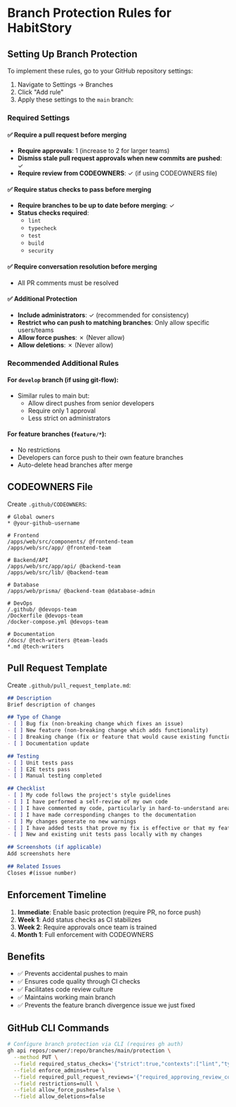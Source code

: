 # Branch Protection Rules for HabitStory

## Setting Up Branch Protection

To implement these rules, go to your GitHub repository settings:

1. Navigate to Settings → Branches
2. Click "Add rule"
3. Apply these settings to the `main` branch:

### Required Settings

#### ✅ Require a pull request before merging
- **Require approvals**: 1 (increase to 2 for larger teams)
- **Dismiss stale pull request approvals when new commits are pushed**: ✓
- **Require review from CODEOWNERS**: ✓ (if using CODEOWNERS file)

#### ✅ Require status checks to pass before merging
- **Require branches to be up to date before merging**: ✓
- **Status checks required**:
  - `lint`
  - `typecheck`
  - `test`
  - `build`
  - `security`

#### ✅ Require conversation resolution before merging
- All PR comments must be resolved

#### ✅ Additional Protection
- **Include administrators**: ✓ (recommended for consistency)
- **Restrict who can push to matching branches**: Only allow specific users/teams
- **Allow force pushes**: ✗ (Never allow)
- **Allow deletions**: ✗ (Never allow)

### Recommended Additional Rules

#### For `develop` branch (if using git-flow):
- Similar rules to main but:
  - Allow direct pushes from senior developers
  - Require only 1 approval
  - Less strict on administrators

#### For feature branches (`feature/*`):
- No restrictions
- Developers can force push to their own feature branches
- Auto-delete head branches after merge

## CODEOWNERS File

Create `.github/CODEOWNERS`:

```
# Global owners
* @your-github-username

# Frontend
/apps/web/src/components/ @frontend-team
/apps/web/src/app/ @frontend-team

# Backend/API
/apps/web/src/app/api/ @backend-team
/apps/web/src/lib/ @backend-team

# Database
/apps/web/prisma/ @backend-team @database-admin

# DevOps
/.github/ @devops-team
/Dockerfile @devops-team
/docker-compose.yml @devops-team

# Documentation
/docs/ @tech-writers @team-leads
*.md @tech-writers
```

## Pull Request Template

Create `.github/pull_request_template.md`:

```markdown
## Description
Brief description of changes

## Type of Change
- [ ] Bug fix (non-breaking change which fixes an issue)
- [ ] New feature (non-breaking change which adds functionality)
- [ ] Breaking change (fix or feature that would cause existing functionality to not work as expected)
- [ ] Documentation update

## Testing
- [ ] Unit tests pass
- [ ] E2E tests pass
- [ ] Manual testing completed

## Checklist
- [ ] My code follows the project's style guidelines
- [ ] I have performed a self-review of my own code
- [ ] I have commented my code, particularly in hard-to-understand areas
- [ ] I have made corresponding changes to the documentation
- [ ] My changes generate no new warnings
- [ ] I have added tests that prove my fix is effective or that my feature works
- [ ] New and existing unit tests pass locally with my changes

## Screenshots (if applicable)
Add screenshots here

## Related Issues
Closes #(issue number)
```

## Enforcement Timeline

1. **Immediate**: Enable basic protection (require PR, no force push)
2. **Week 1**: Add status checks as CI stabilizes
3. **Week 2**: Require approvals once team is trained
4. **Month 1**: Full enforcement with CODEOWNERS

## Benefits

- ✅ Prevents accidental pushes to main
- ✅ Ensures code quality through CI checks
- ✅ Facilitates code review culture
- ✅ Maintains working main branch
- ✅ Prevents the feature branch divergence issue we just fixed

## GitHub CLI Commands

```bash
# Configure branch protection via CLI (requires gh auth)
gh api repos/:owner/:repo/branches/main/protection \
  --method PUT \
  --field required_status_checks='{"strict":true,"contexts":["lint","typecheck","test","build"]}' \
  --field enforce_admins=true \
  --field required_pull_request_reviews='{"required_approving_review_count":1,"dismiss_stale_reviews":true}' \
  --field restrictions=null \
  --field allow_force_pushes=false \
  --field allow_deletions=false
```
